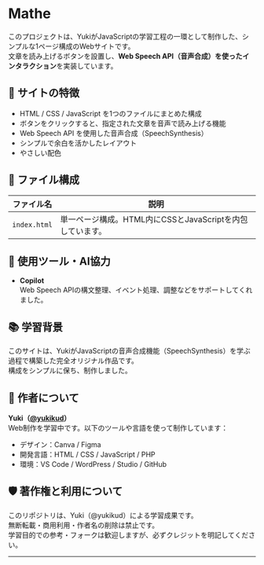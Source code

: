 # Mathe

このプロジェクトは、YukiがJavaScriptの学習工程の一環として制作した、シンプルな1ページ構成のWebサイトです。  
文章を読み上げるボタンを設置し、**Web Speech API（音声合成）を使ったインタラクション**を実装しています。  

## 🌿 サイトの特徴

- HTML / CSS / JavaScript を1つのファイルにまとめた構成  
- ボタンをクリックすると、指定された文章を音声で読み上げる機能  
- Web Speech API を使用した音声合成（SpeechSynthesis）  
- シンプルで余白を活かしたレイアウト  
- やさしい配色

## 📁 ファイル構成

| ファイル名       | 説明                         |
|------------------|------------------------------|
| `index.html`     | 単一ページ構成。HTML内にCSSとJavaScriptを内包しています。 |

## 🤖 使用ツール・AI協力

- **Copilot**  
  Web Speech APIの構文整理、イベント処理、調整などをサポートしてくれました。

## 📚 学習背景

このサイトは、YukiがJavaScriptの音声合成機能（SpeechSynthesis）を学ぶ過程で構築した完全オリジナル作品です。  
構成をシンプルに保ち、制作しました。

## 🐾 作者について

**Yuki（[@yukikud](https://github.com/yukikud)）**  
Web制作を学習中です。以下のツールや言語を使って制作しています：

- デザイン：Canva / Figma  
- 開発言語：HTML / CSS / JavaScript / PHP  
- 環境：VS Code / WordPress / Studio / GitHub

## 🛡️ 著作権と利用について

このリポジトリは、Yuki（@yukikud）による学習成果です。  
無断転載・商用利用・作者名の削除は禁止です。  
学習目的での参考・フォークは歓迎しますが、必ずクレジットを明記してください。

---
